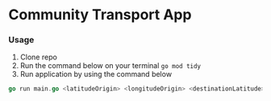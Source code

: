 # Community Transport App

### Usage

1. Clone repo
2. Run the command below on your terminal
```go mod tidy``` 
3. Run application by using the command below

```go
go run main.go <latitudeOrigin> <longitudeOrigin> <destinationLatitude> <destinationLongitude>
```
